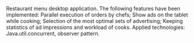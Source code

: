 Restaurant menu desktop application. 
The following features have been implemented:
Parallel execution of orders by chefs;
Show ads on the tablet while cooking;
Selection of the most optimal sets of advertising;
Keeping statistics of ad impressions and workload of cooks.
Applied technologies:
Java.util.concurrent, observer pattern.
